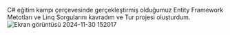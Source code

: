 C# eğitim kampı çerçevesinde gerçekleştirmiş olduğumuz Entity Framework Metotları ve Linq Sorgularını kavradım ve Tur projesi oluşturdum.
![Ekran görüntüsü 2024-11-30 152017](https://github.com/user-attachments/assets/a6090eae-f224-4904-8c42-bc91cfa2cbcf)
